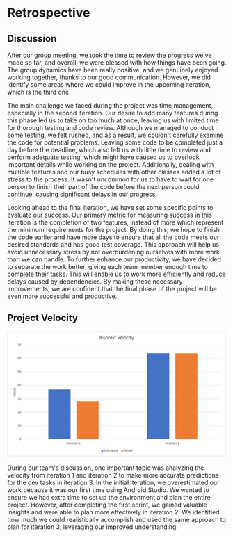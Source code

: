 # Retrospective

## Discussion

After our group meeting, we took the time to review the progress we've made so far, and overall, we were pleased with how things have been going. The group dynamics have been really positive, and we genuinely enjoyed working together, thanks to our good communication. However, we did identify some areas where we could improve in the upcoming iteration, which is the third one.

The main challenge we faced during the project was time management, especially in the second iteration. Our desire to add many features during this phase led us to take on too much at once, leaving us with limited time for thorough testing and code review. Although we managed to conduct some testing, we felt rushed, and as a result, we couldn't carefully examine the code for potential problems. Leaving some code to be completed just a day before the deadline, which also left us with little time to review and perform adequate testing, which might have caused us to overlook important details while working on the project. Additionally, dealing with multiple features and our busy schedules with other classes added a lot of stress to the process. It wasn't uncommon for us to have to wait for one person to finish their part of the code before the next person could continue, causing significant delays in our progress.

Looking ahead to the final iteration, we have set some specific points to evaluate our success. Our primary metric for measuring success in this iteration is the completion of two features, instead of more which represent the minimum requirements for the project. By doing this, we hope to finish the code earlier and have more days to ensure that all the code meets our desired standards and has good test coverage. This approach will help us avoid unnecessary stress by not overburdening ourselves with more work than we can handle. To further enhance our productivity, we have decided to separate the work better, giving each team member enough time to complete their tasks. This will enable us to work more efficiently and reduce delays caused by dependencies. By making these necessary improvements, we are confident that the final phase of the project will be even more successful and productive.

## Project Velocity

![Retrospective](ProjectVelocity.png)

During our team's discussion, one important topic was analyzing the velocity from iteration 1 and iteration 2 to make more accurate predictions for the dev tasks in iteration 3. In the initial iteration, we overestimated our work because it was our first time using Android Studio. We wanted to ensure we had extra time to set up the environment and plan the entire project. However, after completing the first sprint, we gained valuable insights and were able to plan more effectively in iteration 2. We identified how much we could realistically accomplish and used the same approach to plan for iteration 3, leveraging our improved understanding. 
